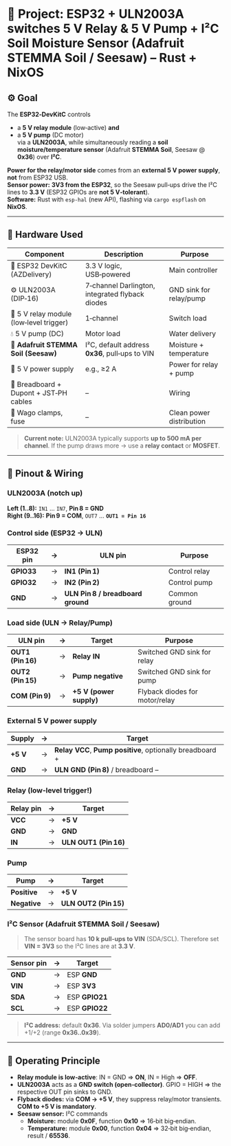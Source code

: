 # 🦀 Project: ESP32 + ULN2003A switches **5 V Relay** & **5 V Pump** + **I²C Soil Moisture Sensor (Adafruit STEMMA Soil / Seesaw)** – Rust + NixOS

## ⚙️ Goal
The **ESP32‑DevKitC** controls
- a **5 V relay module** (low‑active) **and**
- a **5 V pump** (DC motor)  
via a **ULN2003A**, while simultaneously reading a **soil moisture/temperature sensor** (Adafruit **STEMMA Soil**, Seesaw @ **0x36**) over **I²C**.

**Power for the relay/motor side** comes from an **external 5 V power supply**, **not** from ESP32 USB.  
**Sensor power:** **3V3 from the ESP32**, so the Seesaw pull‑ups drive the I²C lines to **3.3 V** (ESP32 GPIOs are **not 5 V‑tolerant**).  
**Software:** Rust with `esp-hal` (new API), flashing via `cargo espflash` on **NixOS**.

---

## 🧱 Hardware Used

| Component | Description | Purpose |
|---|---|---|
| 🧠 ESP32 DevKitC (AZDelivery) | 3.3 V logic, USB‑powered | Main controller |
| ⚙️ ULN2003A (DIP‑16) | 7‑channel Darlington, integrated flyback diodes | GND sink for relay/pump |
| 🔌 5 V relay module (low‑level trigger) | 1‑channel | Switch load |
| 💧 5 V pump (DC) | Motor load | Water delivery |
| 🧪 **Adafruit STEMMA Soil (Seesaw)** | I²C, default address **0x36**, pull‑ups to VIN | Moisture + temperature |
| 🔋 5 V power supply | e.g., ≥2 A | Power for relay + pump |
| 🧰 Breadboard + Dupont + JST‑PH cables | – | Wiring |
| 🔧 Wago clamps, fuse | – | Clean power distribution |

> **Current note:** ULN2003A typically supports **up to 500 mA per channel**. If the pump draws more → use a **relay contact** or **MOSFET**.

---

## 🔌 Pinout & Wiring

### ULN2003A (notch up)
**Left (1..8):** `IN1` … `IN7`, **Pin 8 = GND**  
**Right (9..16):** **Pin 9 = COM**, `OUT7` … **`OUT1 = Pin 16`**

### Control side (ESP32 → ULN)
| ESP32 pin | → | ULN pin | Purpose |
|---|---|---|---|
| **GPIO33** | → | **IN1 (Pin 1)** | Control relay |
| **GPIO32** | → | **IN2 (Pin 2)** | Control pump |
| **GND**    | → | **ULN Pin 8 / breadboard ground** | Common ground |

### Load side (ULN → Relay/Pump)
| ULN pin | → | Target | Purpose |
|---|---|---|---|
| **OUT1 (Pin 16)** | → | **Relay IN** | Switched GND sink for relay |
| **OUT2 (Pin 15)** | → | **Pump negative** | Switched GND sink for pump |
| **COM (Pin 9)** | → | **+5 V (power supply)** | Flyback diodes for motor/relay |

### External 5 V power supply
| Supply | → | Target |
|---|---|---|
| **+5 V** | → | **Relay VCC**, **Pump positive**, optionally breadboard + |
| **GND**  | → | **ULN GND (Pin 8)** / breadboard – |

### Relay (low‑level trigger!)
| Relay pin | → | Target |
|---|---|---|
| **VCC** | → | **+5 V** |
| **GND** | → | **GND** |
| **IN**  | → | **ULN OUT1 (Pin 16)** |

### Pump
| Pump | → | Target |
|---|---|---|
| **Positive** | → | **+5 V** |
| **Negative** | → | **ULN OUT2 (Pin 15)** |

### **I²C Sensor (Adafruit STEMMA Soil / Seesaw)**
> The sensor board has **10 k pull‑ups to VIN** (SDA/SCL). Therefore set **VIN = 3V3** so the I²C lines are at **3.3 V**.

| Sensor pin | → | Target |
|---|---|---|
| **GND** | → | ESP **GND** |
| **VIN** | → | ESP **3V3** |
| **SDA** | → | ESP **GPIO21** |
| **SCL** | → | ESP **GPIO22** |

> **I²C address:** default **0x36**. Via solder jumpers **AD0/AD1** you can add +1/+2 (range **0x36..0x39**).

---

## 🧠 Operating Principle
- **Relay module is low‑active**: IN = GND ⇒ **ON**, IN = High ⇒ **OFF**.  
- **ULN2003A** acts as a **GND switch (open‑collector)**. GPIO = HIGH ⇒ the respective OUT pin sinks to GND.  
- **Flyback diodes:** via **COM → +5 V**, they suppress relay/motor transients. **COM to +5 V is mandatory**.  
- **Seesaw sensor:** I²C commands  
  - **Moisture:** module **0x0F**, function **0x10** ⇒ 16‑bit big‑endian.  
  - **Temperature:** module **0x00**, function **0x04** ⇒ 32‑bit big‑endian, result / **65536**.
